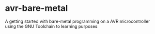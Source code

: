 # avr-bare-metal
A getting started with bare-metal programming on a AVR microcontroller using the GNU Toolchain to learning purposes
